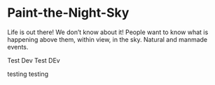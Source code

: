 # Paint-the-Night-Sky
Life is out there! We don’t know about it! People want to know what is happening above them, within view, in the sky. Natural and manmade events.

Test Dev
Test DEv

testing testing 
